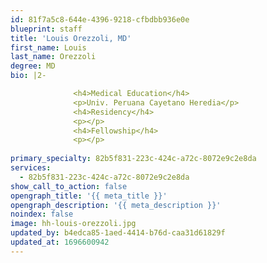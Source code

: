 ```yaml
---
id: 81f7a5c8-644e-4396-9218-cfbdbb936e0e
blueprint: staff
title: 'Louis Orezzoli, MD'
first_name: Louis
last_name: Orezzoli
degree: MD
bio: |2-

              <h4>Medical Education</h4>
              <p>Univ. Peruana Cayetano Heredia</p>
              <h4>Residency</h4>
              <p></p>
              <h4>Fellowship</h4>
              <p></p>
          
primary_specialty: 82b5f831-223c-424c-a72c-8072e9c2e8da
services:
  - 82b5f831-223c-424c-a72c-8072e9c2e8da
show_call_to_action: false
opengraph_title: '{{ meta_title }}'
opengraph_description: '{{ meta_description }}'
noindex: false
image: hh-louis-orezzoli.jpg
updated_by: b4edca85-1aed-4414-b76d-caa31d61829f
updated_at: 1696600942
---
```

